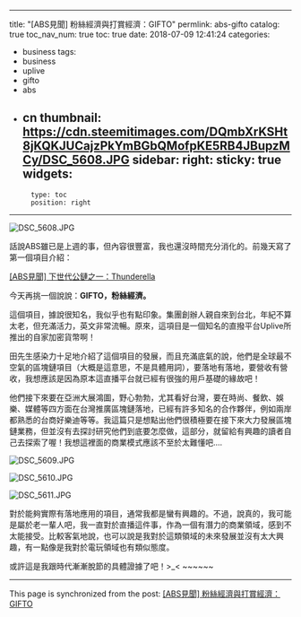 
---
title: "[ABS見聞] 粉絲經濟與打賞經濟：GIFTO"
permlink: abs-gifto
catalog: true
toc_nav_num: true
toc: true
date: 2018-07-09 12:41:24
categories:
- business
tags:
- business
- uplive
- gifto
- abs
- cn
thumbnail: https://cdn.steemitimages.com/DQmbXrKSHt8jKQKJUCajzPkYmBGbQMofpKE5RB4JBupzMCy/DSC_5608.JPG
sidebar:
    right:
        sticky: true
widgets:
    -
        type: toc
        position: right
---


![DSC_5608.JPG](https://cdn.steemitimages.com/DQmbXrKSHt8jKQKJUCajzPkYmBGbQMofpKE5RB4JBupzMCy/DSC_5608.JPG)

話說ABS雖已是上週的事，但內容很豐富，我也還沒時間充分消化的。前幾天寫了第一個項目介紹：

[[ABS見聞] 下世代公鏈之一：Thunderella](https://steemit.com/blockchain/@deanliu/abs-thunderella)

今天再挑一個說說：**GIFTO，粉絲經濟。**

這個項目，據說很知名，我似乎也有點印象。集團創辦人親自來到台北，年紀不算太老，但充滿活力，英文非常流暢。原來，這項目是一個知名的直撥平台Uplive所推出的自家加密貨幣啊！

田先生感染力十足地介紹了這個項目的發展，而且充滿底氣的說，他們是全球最不空氣的區塊鏈項目（大概是這意思，不是具體用詞），要落地有落地，要營收有營收，我想應該是因為原本這直播平台就已經有很強的用戶基礎的緣故吧！

他們接下來要在亞洲大展鴻圖，野心勃勃，尤其看好台灣，要在時尚、餐飲、娛樂、媒體等四方面在台灣推廣區塊鏈落地，已經有許多知名的合作夥伴，例如兩岸都熟悉的台商好樂迪等等。我這篇只是想點出他們很積極要在接下來大力發展區塊鏈業務，但並沒有去探討研究他們到底要怎麼做，這部分，就留給有興趣的讀者自己去探索了喔！我想這裡面的商業模式應該不至於太難懂吧....

![DSC_5609.JPG](https://cdn.steemitimages.com/DQmcyaegB6uxi6DR77GNxFshdJiYouLR3qns5Mcce67EjTi/DSC_5609.JPG)

![DSC_5610.JPG](https://cdn.steemitimages.com/DQmd9WusP8avEBrKUptHa77c9EeQyVe4R9MRPKsA92aL6R4/DSC_5610.JPG)

![DSC_5611.JPG](https://cdn.steemitimages.com/DQmRWjDrDtH6rnb25QqFyV42B37ao7uzR6ZvFYtfvHDW4vA/DSC_5611.JPG)

對於能夠實際有落地應用的項目，通常我都是蠻有興趣的。不過，說真的，我可能是屬於老一輩人吧，我一直對於直播這件事，作為一個有潛力的商業領域，感到不太能接受。比較客氣地說，也可以說是我對於這類領域的未來發展並沒有太大興趣，有一點像是我對於電玩領域也有類似態度。

或許這是我跟時代漸漸脫節的具體證據了吧！>_< ~~~~~~

- - -

This page is synchronized from the post: [[ABS見聞] 粉絲經濟與打賞經濟：GIFTO](https://steemit.com/@deanliu/abs-gifto)
